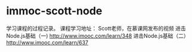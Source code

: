 # immoc-scott-node
学习课程的过程记录。
课程学习地址： 
Scott老师，在慕课网发布的视频
进击Node.js基础（一)
http://www.imooc.com/learn/348
进击Node.js基础（二）
http://www.imooc.com/learn/637
